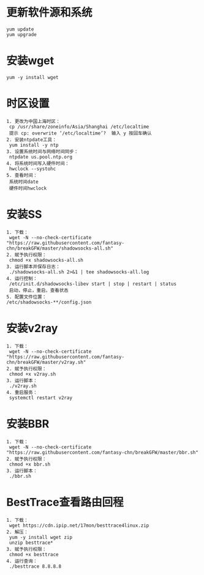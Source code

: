 # 更新软件源和系统
	yum update
	yum upgrade
# 安装wget
	yum -y install wget
# 时区设置
	1. 更改为中国上海时区：
 	 cp /usr/share/zoneinfo/Asia/Shanghai /etc/localtime
 	 提示 cp: overwrite ‘/etc/localtime’?  输入 y 按回车确认
	2. 安装ntpdate工具：
 	 yum install -y ntp
	3. 设置系统时间与网络时间同步：
 	 ntpdate us.pool.ntp.org
	4. 将系统时间写入硬件时间：
 	 hwclock --systohc
	5. 查看时间：
 	 系统时间date
 	 硬件时间hwclock
# 安装SS
	1. 下载：
	 wget -N --no-check-certificate "https://raw.githubusercontent.com/fantasy-chn/breakGFW/master/shadowsocks-all.sh"
	2. 赋予执行权限：
	 chmod +x shadowsocks-all.sh
	3. 运行脚本并保存日志：
	 ./shadowsocks-all.sh 2>&1 | tee shadowsocks-all.log
	4. 运行控制：
	 /etc/init.d/shadowsocks-libev start | stop | restart | status
	 启动，停止，重启，查看状态
	5. 配置文件位置：
	/etc/shadowsocks-**/config.json
# 安装v2ray
	1. 下载：
 	 wget -N --no-check-certificate "https://raw.githubusercontent.com/fantasy-chn/breakGFW/master/v2ray.sh"
	2. 赋予执行权限：
 	 chmod +x v2ray.sh
	3. 运行脚本：
 	 ./v2ray.sh
	4. 重启服务：
	 systemctl restart v2ray
# 安装BBR
	1. 下载：
 	 wget -N --no-check-certificate "https://raw.githubusercontent.com/fantasy-chn/breakGFW/master/bbr.sh"
	2. 赋予执行权限：
 	 chmod +x bbr.sh
	3. 运行脚本：
	 ./bbr.sh
# BestTrace查看路由回程
	1. 下载：
	 wget https://cdn.ipip.net/17mon/besttrace4linux.zip
	2. 解压：
	 yum -y install wget zip
	 unzip besttrace*
	3. 赋予执行权限：
	 chmod +x besttrace
	4. 运行查询：
	 ./besttrace 8.8.8.8
